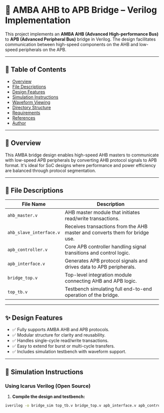 # 🧩 AMBA AHB to APB Bridge – Verilog Implementation

This project implements an **AMBA AHB (Advanced High-performance Bus)** to **APB (Advanced Peripheral Bus)** bridge in Verilog. The design facilitates communication between high-speed components on the AHB and low-speed peripherals on the APB.

---

## 📌 Table of Contents

- [Overview](#overview)
- [File Descriptions](#file-descriptions)
- [Design Features](#design-features)
- [Simulation Instructions](#simulation-instructions)
- [Waveform Viewing](#waveform-viewing)
- [Directory Structure](#directory-structure)
- [Requirements](#requirements)
- [References](#references)
- [Author](#author)

---

## 🧠 Overview

This AMBA bridge design enables high-speed AHB masters to communicate with low-speed APB peripherals by converting AHB protocol signals to APB format. It's ideal for SoC designs where performance and power efficiency are balanced through protocol segmentation.

---

## 📂 File Descriptions

| File Name               | Description |
|-------------------------|-------------|
| `ahb_master.v`          | AHB master module that initiates read/write transactions. |
| `ahb_slave_interface.v` | Receives transactions from the AHB master and converts them for bridge use. |
| `apb_controller.v`      | Core APB controller handling signal transitions and control logic. |
| `apb_interface.v`       | Generates APB protocol signals and drives data to APB peripherals. |
| `bridge_top.v`          | Top-level integration module connecting AHB and APB logic. |
| `top_tb.v`              | Testbench simulating full end-to-end operation of the bridge. |

---

## ✨ Design Features

- ✅ Fully supports AMBA AHB and APB protocols.
- ✅ Modular structure for clarity and reusability.
- ✅ Handles single-cycle read/write transactions.
- ✅ Easy to extend for burst or multi-cycle transfers.
- ✅ Includes simulation testbench with waveform support.

---

## 🧪 Simulation Instructions

### Using Icarus Verilog (Open Source)

1. **Compile the design and testbench:**

```bash
iverilog -o bridge_sim top_tb.v bridge_top.v apb_interface.v apb_controller.v ahb_slave_interface.v ahb_master.v
